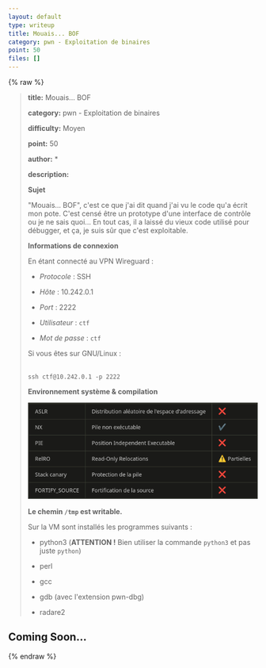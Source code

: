 ```yaml
---
layout: default
type: writeup
title: Mouais... BOF
category: pwn - Exploitation de binaires
point: 50
files: []
---
```


{% raw %}
> **title:** Mouais... BOF
>
> **category:** pwn - Exploitation de binaires
>
> **difficulty:** Moyen
>
> **point:** 50
>
> **author:** *
>
> **description:**
>
> **Sujet**
>
> "Mouais... BOF", c'est ce que j'ai dit quand j'ai vu le code qu'a écrit mon pote. C'est censé être un prototype d'une interface de contrôle ou je ne sais quoi... En tout cas, il a laissé du vieux code utilisé pour débugger, et ça, je suis sûr que c'est exploitable.
>
> **Informations de connexion**
>
> En étant connecté au VPN Wireguard :
>
> * *Protocole* : SSH
>
> * *Hôte* : 10.242.0.1
>
> * *Port* : 2222
>
> * *Utilisateur* : `ctf`
>
> * *Mot de passe* : `ctf`
>
> Si vous êtes sur GNU/Linux :
>
> ```
>
> ssh ctf@10.242.0.1 -p 2222
>
> ```
>
> **Environnement système & compilation**
>
> ![pwn_env.png](images/pwn_env.png)
>
> **Le chemin `/tmp` est writable.** 
>
> Sur la VM sont installés les programmes suivants :
>
> *  python3 (**ATTENTION !** Bien utiliser la commande `python3` et pas juste `python`)
>
> *  perl
>
> *  gcc
>
> *  gdb (avec l'extension pwn-dbg)
>
> *  radare2
>
> 

## Coming Soon...

{% endraw %}
